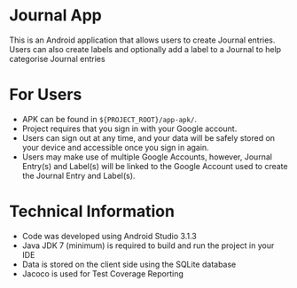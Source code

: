 # Journal App

This is an Android application that allows users to create Journal entries.
Users can also create labels and optionally add a label to a Journal to help categorise Journal entries

# For Users
 - APK can be found in `${PROJECT_ROOT}/app-apk/`.
 - Project requires that you sign in with your Google account.
 - Users can sign out at any time, and your data will be safely stored on your device and accessible once you sign in again.
 - Users may make use of multiple Google Accounts, however, Journal Entry(s) and Label(s) will be linked to the Google Account used to create the Journal Entry and Label(s).

# Technical Information
 - Code was developed using Android Studio 3.1.3
 - Java JDK 7 (minimum) is required to build and run the project in your IDE
 - Data is stored on the client side using the SQLite database
 - Jacoco is used for Test Coverage Reporting
